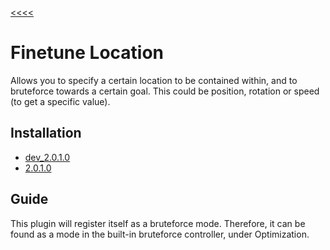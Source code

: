 [<<<<](../index.md)

# Finetune Location

Allows you to specify a certain location to be contained within, and to bruteforce towards a certain goal.
This could be position, rotation or speed (to get a specific value).

## Installation

- [dev_2.0.1.0](https://github.com/Sai-Moen/TMInterface-AS-SaiMoen/releases/download/pre_docs/finetune_location.as)
- [2.0.1.0](https://github.com/Sai-Moen/TMInterface-AS-SaiMoen/releases/download/finetune_location_v2.0.1.0/finetune_location.as)

## Guide

This plugin will register itself as a bruteforce mode.
Therefore, it can be found as a mode in the built-in bruteforce controller, under Optimization.
